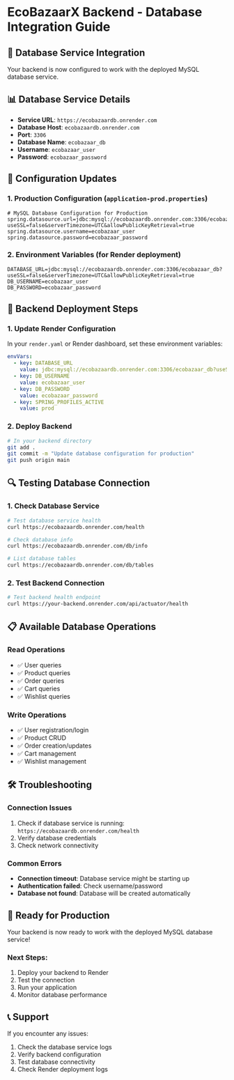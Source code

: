 # EcoBazaarX Backend - Database Integration Guide

## 🚀 **Database Service Integration**

Your backend is now configured to work with the deployed MySQL database service.

## 📊 **Database Service Details**

- **Service URL**: `https://ecobazaardb.onrender.com`
- **Database Host**: `ecobazaardb.onrender.com`
- **Port**: `3306`
- **Database Name**: `ecobazaar_db`
- **Username**: `ecobazaar_user`
- **Password**: `ecobazaar_password`

## 🔧 **Configuration Updates**

### 1. **Production Configuration** (`application-prod.properties`)
```properties
# MySQL Database Configuration for Production
spring.datasource.url=jdbc:mysql://ecobazaardb.onrender.com:3306/ecobazaar_db?useSSL=false&serverTimezone=UTC&allowPublicKeyRetrieval=true
spring.datasource.username=ecobazaar_user
spring.datasource.password=ecobazaar_password
```

### 2. **Environment Variables** (for Render deployment)
```env
DATABASE_URL=jdbc:mysql://ecobazaardb.onrender.com:3306/ecobazaar_db?useSSL=false&serverTimezone=UTC&allowPublicKeyRetrieval=true
DB_USERNAME=ecobazaar_user
DB_PASSWORD=ecobazaar_password
```

## 🎯 **Backend Deployment Steps**

### 1. **Update Render Configuration**
In your `render.yaml` or Render dashboard, set these environment variables:

```yaml
envVars:
  - key: DATABASE_URL
    value: jdbc:mysql://ecobazaardb.onrender.com:3306/ecobazaar_db?useSSL=false&serverTimezone=UTC&allowPublicKeyRetrieval=true
  - key: DB_USERNAME
    value: ecobazaar_user
  - key: DB_PASSWORD
    value: ecobazaar_password
  - key: SPRING_PROFILES_ACTIVE
    value: prod
```

### 2. **Deploy Backend**
```bash
# In your backend directory
git add .
git commit -m "Update database configuration for production"
git push origin main
```

## 🔍 **Testing Database Connection**

### 1. **Check Database Service**
```bash
# Test database service health
curl https://ecobazaardb.onrender.com/health

# Check database info
curl https://ecobazaardb.onrender.com/db/info

# List database tables
curl https://ecobazaardb.onrender.com/db/tables
```

### 2. **Test Backend Connection**
```bash
# Test backend health endpoint
curl https://your-backend.onrender.com/api/actuator/health
```

## 📋 **Available Database Operations**

### **Read Operations**
- ✅ User queries
- ✅ Product queries
- ✅ Order queries
- ✅ Cart queries
- ✅ Wishlist queries

### **Write Operations**
- ✅ User registration/login
- ✅ Product CRUD
- ✅ Order creation/updates
- ✅ Cart management
- ✅ Wishlist management

## 🛠️ **Troubleshooting**

### **Connection Issues**
1. Check if database service is running: `https://ecobazaardb.onrender.com/health`
2. Verify database credentials
3. Check network connectivity

### **Common Errors**
- **Connection timeout**: Database service might be starting up
- **Authentication failed**: Check username/password
- **Database not found**: Database will be created automatically

## 🎉 **Ready for Production**

Your backend is now ready to work with the deployed MySQL database service!

### **Next Steps:**
1. Deploy your backend to Render
2. Test the connection
3. Run your application
4. Monitor database performance

## 📞 **Support**

If you encounter any issues:
1. Check the database service logs
2. Verify backend configuration
3. Test database connectivity
4. Check Render deployment logs
